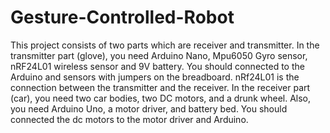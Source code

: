 # Gesture-Controlled-Robot

This project consists of two parts which are receiver and transmitter.
In the transmitter part (glove), you need Arduino Nano, Mpu6050 Gyro
sensor, nRF24L01 wireless sensor and 9V battery. You should
connected to the Arduino and sensors with jumpers on the breadboard.
nRf24L01 is the connection between the transmitter and the receiver.
In the receiver part (car), you need two car bodies, two DC
motors, and a drunk wheel. Also, you need Arduino Uno, a motor driver, and
battery bed. You should connected the dc motors to the motor driver and Arduino.
